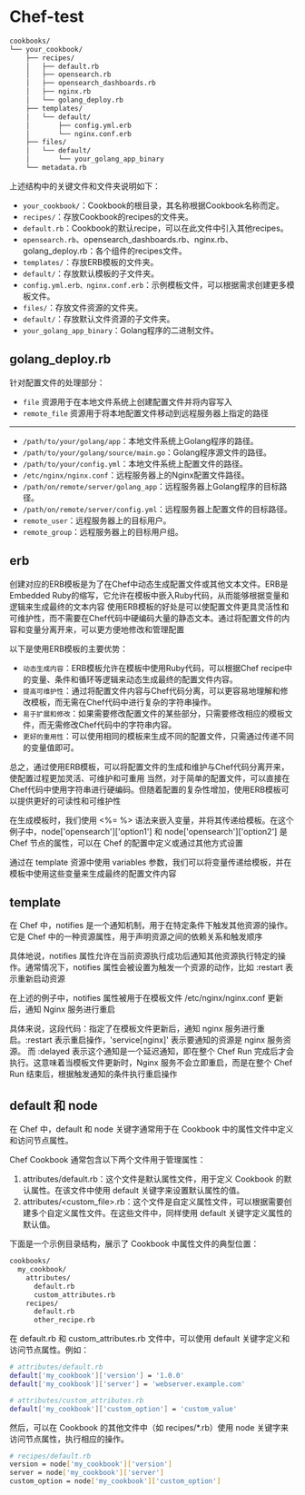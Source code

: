 # Chef-test

```bash
cookbooks/
└── your_cookbook/
    ├── recipes/
    │   ├── default.rb
    │   ├── opensearch.rb
    │   ├── opensearch_dashboards.rb
    │   ├── nginx.rb
    │   └── golang_deploy.rb
    ├── templates/
    │   └── default/
    │       ├── config.yml.erb
    │       └── nginx.conf.erb
    ├── files/
    │   └── default/
    │       └── your_golang_app_binary
    └── metadata.rb
```

上述结构中的关键文件和文件夹说明如下：

- `your_cookbook/`：Cookbook的根目录，其名称根据Cookbook名称而定。
- `recipes/`：存放Cookbook的recipes的文件夹。
- `default.rb`：Cookbook的默认recipe，可以在此文件中引入其他recipes。
- `opensearch.rb`、opensearch_dashboards.rb、nginx.rb、golang_deploy.rb：各个组件的recipes文件。
- `templates/`：存放ERB模板的文件夹。
- `default/`：存放默认模板的子文件夹。
- `config.yml.erb、nginx.conf.erb`：示例模板文件，可以根据需求创建更多模板文件。
- `files/`：存放文件资源的文件夹。
- `default/`：存放默认文件资源的子文件夹。
- `your_golang_app_binary`：Golang程序的二进制文件。

## golang_deploy.rb

针对配置文件的处理部分：

- `file` 资源用于在本地文件系统上创建配置文件并将内容写入
- `remote_file` 资源用于将本地配置文件移动到远程服务器上指定的路径

- - -

- `/path/to/your/golang/app`：本地文件系统上Golang程序的路径。
- `/path/to/your/golang/source/main.go`：Golang程序源文件的路径。
- `/path/to/your/config.yml`：本地文件系统上配置文件的路径。
- `/etc/nginx/nginx.conf`：远程服务器上的Nginx配置文件路径。
- `/path/on/remote/server/golang_app`：远程服务器上Golang程序的目标路径。
- `/path/on/remote/server/config.yml`：远程服务器上配置文件的目标路径。
- `remote_user`：远程服务器上的目标用户。
- `remote_group`：远程服务器上的目标用户组。

## erb

创建对应的ERB模板是为了在Chef中动态生成配置文件或其他文本文件。ERB是Embedded Ruby的缩写，它允许在模板中嵌入Ruby代码，从而能够根据变量和逻辑来生成最终的文本内容
使用ERB模板的好处是可以使配置文件更具灵活性和可维护性，而不需要在Chef代码中硬编码大量的静态文本。通过将配置文件的内容和变量分离开来，可以更方便地修改和管理配置

以下是使用ERB模板的主要优势：

- `动态生成内容`：ERB模板允许在模板中使用Ruby代码，可以根据Chef recipe中的变量、条件和循环等逻辑来动态生成最终的配置文件内容。
- `提高可维护性`：通过将配置文件内容与Chef代码分离，可以更容易地理解和修改模板，而无需在Chef代码中进行复杂的字符串操作。
- `易于扩展和修改`：如果需要修改配置文件的某些部分，只需要修改相应的模板文件，而无需修改Chef代码中的字符串内容。
- `更好的重用性`：可以使用相同的模板来生成不同的配置文件，只需通过传递不同的变量值即可。

总之，通过使用ERB模板，可以将配置文件的生成和维护与Chef代码分离开来，使配置过程更加灵活、可维护和可重用
当然，对于简单的配置文件，可以直接在Chef代码中使用字符串进行硬编码。但随着配置的复杂性增加，使用ERB模板可以提供更好的可读性和可维护性

在生成模板时，我们使用 <%= %> 语法来嵌入变量，并将其传递给模板。在这个例子中，node['opensearch']['option1'] 和 node['opensearch']['option2'] 是 Chef 节点的属性，可以在 Chef 的配置中定义或通过其他方式设置

通过在 template 资源中使用 variables 参数，我们可以将变量传递给模板，并在模板中使用这些变量来生成最终的配置文件内容

## template

在 Chef 中，notifies 是一个通知机制，用于在特定条件下触发其他资源的操作。它是 Chef 中的一种资源属性，用于声明资源之间的依赖关系和触发顺序

具体地说，notifies 属性允许在当前资源执行成功后通知其他资源执行特定的操作。通常情况下，notifies 属性会被设置为触发一个资源的动作，比如 :restart 表示重新启动资源

在上述的例子中，notifies 属性被用于在模板文件 /etc/nginx/nginx.conf 更新后，通知 Nginx 服务进行重启

具体来说，这段代码：指定了在模板文件更新后，通知 nginx 服务进行重启。:restart 表示重启操作，'service[nginx]' 表示要通知的资源是 nginx 服务资源。
而 :delayed 表示这个通知是一个延迟通知，即在整个 Chef Run 完成后才会执行。这意味着当模板文件更新时，Nginx 服务不会立即重启，而是在整个 Chef Run 结束后，根据触发通知的条件执行重启操作

## default 和 node

在 Chef 中，default 和 node 关键字通常用于在 Cookbook 中的属性文件中定义和访问节点属性。

Chef Cookbook 通常包含以下两个文件用于管理属性：

1. attributes/default.rb：这个文件是默认属性文件，用于定义 Cookbook 的默认属性。在该文件中使用 default 关键字来设置默认属性的值。
2. attributes/<custom_file>.rb：这个文件是自定义属性文件，可以根据需要创建多个自定义属性文件。在这些文件中，同样使用 default 关键字定义属性的默认值。

下面是一个示例目录结构，展示了 Cookbook 中属性文件的典型位置：

```bash
cookbooks/
  my_cookbook/
    attributes/
      default.rb
      custom_attributes.rb
    recipes/
      default.rb
      other_recipe.rb
```

在 default.rb 和 custom_attributes.rb 文件中，可以使用 default 关键字定义和访问节点属性。例如：

```bash
# attributes/default.rb
default['my_cookbook']['version'] = '1.0.0'
default['my_cookbook']['server'] = 'webserver.example.com'

# attributes/custom_attributes.rb
default['my_cookbook']['custom_option'] = 'custom_value'
```

然后，可以在 Cookbook 的其他文件中（如 recipes/*.rb）使用 node 关键字来访问节点属性，执行相应的操作。

```bash
# recipes/default.rb
version = node['my_cookbook']['version']
server = node['my_cookbook']['server']
custom_option = node['my_cookbook']['custom_option']
```


